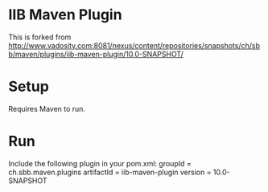 # IIB Maven Plugin

This is forked from 
http://www.vadosity.com:8081/nexus/content/repositories/snapshots/ch/sbb/maven/plugins/iib-maven-plugin/10.0-SNAPSHOT/

# Setup

Requires Maven to run.

# Run

Include the following plugin in your pom.xml:
groupId = ch.sbb.maven.plugins
artifactId = iib-maven-plugin
version = 10.0-SNAPSHOT
